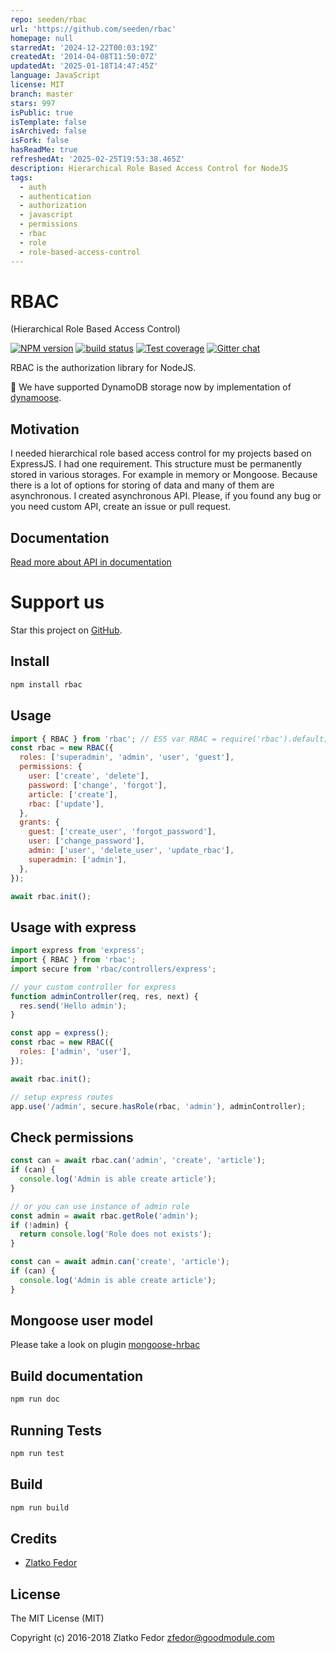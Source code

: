 ```yaml
---
repo: seeden/rbac
url: 'https://github.com/seeden/rbac'
homepage: null
starredAt: '2024-12-22T00:03:19Z'
createdAt: '2014-04-08T11:50:07Z'
updatedAt: '2025-01-18T14:47:45Z'
language: JavaScript
license: MIT
branch: master
stars: 997
isPublic: true
isTemplate: false
isArchived: false
isFork: false
hasReadMe: true
refreshedAt: '2025-02-25T19:53:38.465Z'
description: Hierarchical Role Based Access Control for NodeJS
tags:
  - auth
  - authentication
  - authorization
  - javascript
  - permissions
  - rbac
  - role
  - role-based-access-control
---
```


# RBAC
(Hierarchical Role Based Access Control)

[![NPM version][npm-image]][npm-url]
[![build status][travis-image]][travis-url]
[![Test coverage][coveralls-image]][coveralls-url]
[![Gitter chat](https://badges.gitter.im/seeden/rbac.png)](https://gitter.im/seeden/rbac)

[npm-image]: https://img.shields.io/npm/v/rbac.svg?style=flat-square
[npm-url]: https://www.npmjs.com/rbac
[travis-image]: https://img.shields.io/travis/seeden/rbac/master.svg?style=flat-square
[travis-url]: https://travis-ci.org/seeden/rbac
[coveralls-image]: https://img.shields.io/coveralls/seeden/rbac/master.svg?style=flat-square
[coveralls-url]: https://coveralls.io/r/seeden/rbac?branch=master
[github-url]: https://github.com/seeden/rbac

RBAC is the authorization library for NodeJS.

:tada: We have supported DynamoDB storage now by implementation of [dynamoose](https://github.com/automategreen/dynamoose).

## Motivation

I needed hierarchical role based access control for my projects based on ExpressJS.
I had one requirement. This structure must be permanently stored in various storages.
For example in memory or Mongoose.
Because there is a lot of options for storing of data and many of them are asynchronous.
I created asynchronous API.
Please, if you found any bug or you need custom API, create an issue or pull request.

## Documentation

[Read more about API in documentation](http://seeden.github.io/rbac/RBAC.html)

# Support us

Star this project on [GitHub][github-url].

## Install

```sh
npm install rbac
```

## Usage

```js
import { RBAC } from 'rbac'; // ES5 var RBAC = require('rbac').default;
const rbac = new RBAC({
  roles: ['superadmin', 'admin', 'user', 'guest'],
  permissions: {
    user: ['create', 'delete'],
    password: ['change', 'forgot'],
    article: ['create'],
    rbac: ['update'],
  },
  grants: {
    guest: ['create_user', 'forgot_password'],
    user: ['change_password'],
    admin: ['user', 'delete_user', 'update_rbac'],
    superadmin: ['admin'],
  },
});

await rbac.init();
```

## Usage with express

```js
import express from 'express';
import { RBAC } from 'rbac';
import secure from 'rbac/controllers/express';

// your custom controller for express
function adminController(req, res, next) {
  res.send('Hello admin');
}

const app = express();
const rbac = new RBAC({
  roles: ['admin', 'user'],
});

await rbac.init();

// setup express routes
app.use('/admin', secure.hasRole(rbac, 'admin'), adminController);
```    

## Check permissions

```js
const can = await rbac.can('admin', 'create', 'article');
if (can) {
  console.log('Admin is able create article');
}

// or you can use instance of admin role
const admin = await rbac.getRole('admin');
if (!admin) {
  return console.log('Role does not exists');
}

const can = await admin.can('create', 'article');
if (can) {
  console.log('Admin is able create article');    
}
```

## Mongoose user model

Please take a look on plugin [mongoose-hrbac](http://github.com/seeden/mongoose-hrbac)

## Build documentation

```sh
npm run doc
```  

## Running Tests

```sh
npm run test
```

## Build

```sh
npm run build
```

## Credits

  - [Zlatko Fedor](http://github.com/seeden)

## License

The MIT License (MIT)

Copyright (c) 2016-2018 Zlatko Fedor zfedor@goodmodule.com
